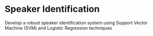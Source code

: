 # Speaker Identification
Develop a robust speaker identification system using  Support Vector Machine (SVM) and Logistic Regression techniques
